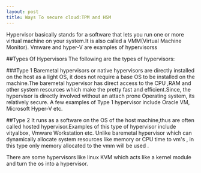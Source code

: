 ```yaml
---
layout: post
title: Ways To secure cloud:TPM and HSM
---
```



Hypervisor basically stands for a software that lets you run one or more virtual machine on your system.It is also called a VMM(Virtual Machine Monitor).
Vmware and hyper-V are examples of hypervisorss

##Types Of Hypervisors
The following are the types of hypervisors:

 ###Type 1
 Baremetal hypervisors or native hypervisors are directly installed on the host as a light OS, it does not require a base OS to be installed on the machine.The baremetal hypervisor 
has direct access to the CPU ,RAM and other system resources which make the pretty fast and efficient.Since, the hypervisor is directly involved without an  attach prone 
Operating system, its relatively secure.
A few examples of Type 1 hypervisor include Oracle VM, Microsoft Hyper-V etc.
 
##Type 2
It runs as a software on the OS of the host machine,thus are often called hosted hypervisor.Examples of this type of hypervisor include vityalbox, Vmware Workstation etc.
Unlike baremetal hypervisor which can dynamically allocate system resources like memory or CPU time to vm's , in this type only memory allocated to the vmm will be used .

There are some hypervisors like linux KVM which acts like a kernel module and turn the os into a hypervisor.

